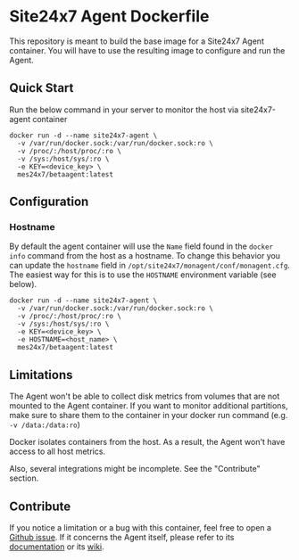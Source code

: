 # Site24x7 Agent Dockerfile

This repository is meant to build the base image for a Site24x7 Agent container. You will have to use the resulting image to configure and run the Agent.


## Quick Start

Run the below command in your server to monitor the host via site24x7-agent container

```
docker run -d --name site24x7-agent \
  -v /var/run/docker.sock:/var/run/docker.sock:ro \
  -v /proc/:/host/proc/:ro \
  -v /sys:/host/sys/:ro \
  -e KEY=<device_key> \
  mes24x7/betaagent:latest
```

## Configuration


### Hostname

By default the agent container will use the `Name` field found in the `docker info` command from the host as a hostname. To change this behavior you can update the `hostname` field in `/opt/site24x7/monagent/conf/monagent.cfg`. The easiest way for this is to use the `HOSTNAME` environment variable (see below).

```
docker run -d --name site24x7-agent \
  -v /var/run/docker.sock:/var/run/docker.sock:ro \
  -v /proc/:/host/proc/:ro \
  -v /sys:/host/sys/:ro \
  -e KEY=<device_key> \
  -e HOSTNAME=<host_name> \
  mes24x7/betaagent:latest
```

## Limitations

The Agent won't be able to collect disk metrics from volumes that are not mounted to the Agent container. If you want to monitor additional partitions, make sure to share them to the container in your docker run command (e.g. `-v /data:/data:ro`)

Docker isolates containers from the host. As a result, the Agent won't have access to all host metrics.


Also, several integrations might be incomplete. See the "Contribute" section.


## Contribute

If you notice a limitation or a bug with this container, feel free to open a [Github issue](https://github.com/DataDog/docker-dd-agent/issues). If it concerns the Agent itself, please refer to its [documentation](https://docs.datadoghq.com/) or its [wiki](https://github.com/DataDog/dd-agent/wiki).
